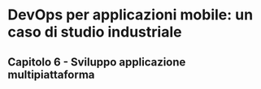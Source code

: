 # DevOps per applicazioni mobile: un caso di studio industriale

## Capitolo 6 - Sviluppo applicazione multipiattaforma